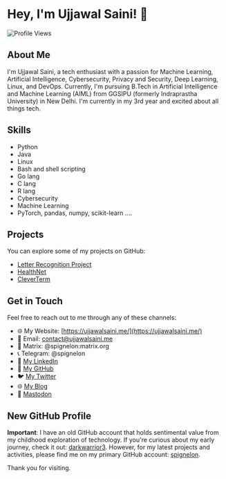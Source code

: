 # Hey, I'm Ujjawal Saini! 👋

![Profile Views](https://komarev.com/ghpvc/?username=spignelon&color=blueviolet)

## About Me

I'm Ujjawal Saini, a tech enthusiast with a passion for Machine Learning, Artificial Intelligence, Cybersecurity, Privacy and Security, Deep Learning, Linux, and DevOps. Currently, I'm pursuing B.Tech in Artificial Intelligence and Machine Learning (AIML) from GGSIPU (formerly Indraprastha University) in New Delhi. I'm currently in my 3rd year and excited about all things tech.

## Skills

- Python
- Java
- Linux
- Bash and shell scripting
- Go lang
- C lang
- R lang
- Cybersecurity
- Machine Learning
- PyTorch, pandas, numpy, scikit-learn ....

## Projects

You can explore some of my projects on GitHub:

- [Letter Recognition Project](https://github.com/spignelon/Letter-Recognition_Project-ML)
- [HealthNet](https://github.com/spignelon/HealthNet)
- [CleverTerm](https://github.com/spignelon/CleverTerm)

## Get in Touch

Feel free to reach out to me through any of these channels:

- 🌐 My Website: [https://ujjawalsaini.me/](https://ujjawalsaini.me/)
- 📧 Email: contact@ujjawalsaini.me
- 💬 Matrix: @spignelon:matrix.org
- 📞 Telegram: @spignelon
- 📄 [My LinkedIn](https://www.linkedin.com/in/spignelon)
- 🐙 [My GitHub](https://github.com/spignelon)
- 🐦 [My Twitter](https://twitter.com/spignelon)
- 🌐 [My Blog](https://blog.ujjawalsaini.me/)
- 🐘 [Mastodon](https://fosstodon.org/@spignelon)

## New GitHub Profile

**Important**: I have an old GitHub account that holds sentimental value from my childhood exploration of technology. If you're curious about my early journey, check it out: [darkwarrior3](https://github.com/darkwarrior3). However, for my latest projects and activities, please find me on my primary GitHub account: [spignelon](https://github.com/spignelon).

Thank you for visiting.
